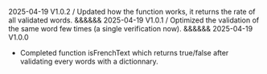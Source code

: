 2025-04-19
V1.0.2
/ Updated how the function works, it returns the rate of all validated words.
&&&&&&
2025-04-19
V1.0.1
/ Optimized the validation of the same word few times (a single verification now).
&&&&&&
2025-04-19
V1.0.0
+ Completed function isFrenchText which returns true/false after validating every words with a dictionnary.
